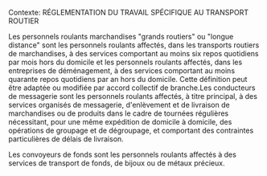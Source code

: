 Contexte: RÉGLEMENTATION DU TRAVAIL SPÉCIFIQUE AU TRANSPORT ROUTIER

Les personnels roulants marchandises "grands routiers" ou "longue distance" sont les personnels roulants affectés, dans les transports routiers de marchandises, à des services comportant au moins six repos quotidiens par mois hors du domicile et les personnels roulants affectés, dans les entreprises de déménagement, à des services comportant au moins quarante repos quotidiens par an hors du domicile. Cette définition peut être adaptée ou modifiée par accord collectif de branche.Les conducteurs de messagerie sont les personnels roulants affectés, à titre principal, à des services organisés de messagerie, d'enlèvement et de livraison de marchandises ou de produits dans le cadre de tournées régulières nécessitant, pour une même expédition de domicile à domicile, des opérations de groupage et de dégroupage, et comportant des contraintes particulières de délais de livraison.

Les convoyeurs de fonds sont les personnels roulants affectés à des services de transport de fonds, de bijoux ou de métaux précieux.